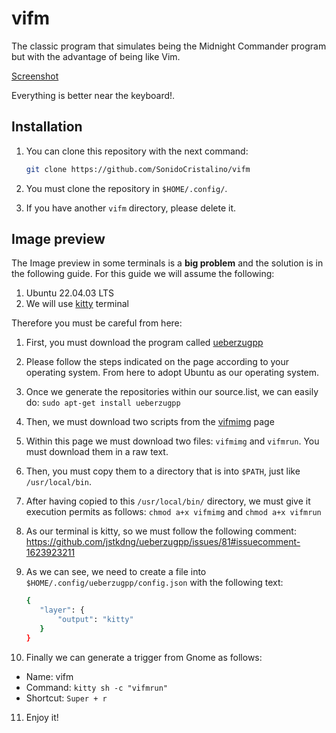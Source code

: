 
# vifm

The classic program that simulates being the Midnight Commander program but with the advantage of being like Vim.

[Screenshot](Screenshot.png)

Everything is better near the keyboard!. 

## Installation

1. You can clone this repository with the next command: 

     ```bash
     git clone https://github.com/SonidoCristalino/vifm
     ```

2. You must clone the repository in `$HOME/.config/`. 
3. If you have another `vifm` directory, please delete it. 

## Image preview

The Image preview in some terminals is a **big problem** and the solution is in the following guide. For this
guide we will assume the following:

1. Ubuntu 22.04.03 LTS
2. We will use [kitty](https://sw.kovidgoyal.net/kitty/) terminal 

Therefore you must be careful from here: 

1. First, you must download the program called [ueberzugpp](https://github.com/jstkdng/ueberzugpp)
2. Please follow the steps indicated on the page according to your operating system. From here to adopt Ubuntu
   as our operating system.
3. Once we generate the repositories within our source.list, we can easily do: `sudo apt-get install
   ueberzugpp`
4. Then, we must download two scripts from the [vifmimg](https://github.com/thimc/vifmimg) page
5. Within this page we must download two files: `vifmimg` and `vifmrun`. You must download them in a raw text. 
6. Then, you must copy them to a directory that is into `$PATH`, just like `/usr/local/bin`. 
7. After having copied to this `/usr/local/bin/` directory, we must give it execution permits as follows:
   `chmod a+x vifmimg` and `chmod a+x vifmrun` 
8. As our terminal is kitty, so we must follow the following comment: https://github.com/jstkdng/ueberzugpp/issues/81#issuecomment-1623923211
9. As we can see, we need to create a file into `$HOME/.config/ueberzugpp/config.json` with the following
   text: 
   
     ```bash
     {
        "layer": {
            "output": "kitty"
        }
     }
     ```
10. Finally we can generate a trigger from Gnome as follows: 
* Name: vifm
* Command: `kitty sh -c "vifmrun"`
* Shortcut: `Super + r`
11. Enjoy it!
